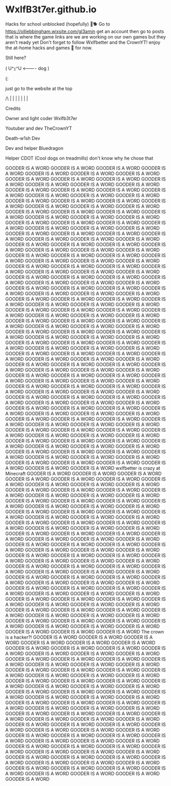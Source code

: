 # WxlfB3t7er.github.io
Hacks for school unblocked (hopefully) 🐺🐕
Go to https://olliebbingham.wixsite.com/gl3amin get an account then go to posts that is where the game links are we are working on our own games but they aren't ready yet
Don't forget to follow Wxlfbetter and the CrownYT!  enjoy the at-home hacks and games 👾 for now.

































Still here?







































( U^ｪ^U  <---- dog )

































(:
























just go to the website at the top





















/\ 
|
|
|
|
|
| 
|


































Credits 

Owner and light coder
Wxlfb3t7er


Youtuber and dev
TheCrownYT


Death-w1sh
Dev


Dev and helper
Bluedragon


Helper
CDOT     (Cool dogs on treadmills)              don't know why he chose that

























GOODER IS A WORD
GOODER IS A WORD
GOODER IS A WORD
GOODER IS A WORD
GOODER IS A WORD
GOODER IS A WORD
GOODER IS A WORD
GOODER IS A WORD
GOODER IS A WORD
GOODER IS A WORD
GOODER IS A WORD
GOODER IS A WORD
GOODER IS A WORD
GOODER IS A WORD
GOODER IS A WORD
GOODER IS A WORD
GOODER IS A WORD
GOODER IS A WORD
GOODER IS A WORD
GOODER IS A WORD
GOODER IS A WORD
GOODER IS A WORD
GOODER IS A WORD
GOODER IS A WORD
GOODER IS A WORD
GOODER IS A WORD
GOODER IS A WORD
GOODER IS A WORD
GOODER IS A WORD
GOODER IS A WORD
GOODER IS A WORD
GOODER IS A WORD
GOODER IS A WORD
GOODER IS A WORD
GOODER IS A WORD
GOODER IS A WORD
GOODER IS A WORD
GOODER IS A WORD
GOODER IS A WORD
GOODER IS A WORD
GOODER IS A WORD
GOODER IS A WORD
GOODER IS A WORD
GOODER IS A WORD
GOODER IS A WORD
GOODER IS A WORD
GOODER IS A WORD
GOODER IS A WORD
GOODER IS A WORD
GOODER IS A WORD
GOODER IS A WORD
GOODER IS A WORD
GOODER IS A WORD
GOODER IS A WORD
GOODER IS A WORD
GOODER IS A WORD
GOODER IS A WORD
GOODER IS A WORD
GOODER IS A WORD
GOODER IS A WORD
GOODER IS A WORD
GOODER IS A WORD
GOODER IS A WORD
GOODER IS A WORD
GOODER IS A WORD
GOODER IS A WORD
GOODER IS A WORD
GOODER IS A WORD
GOODER IS A WORD
GOODER IS A WORD
GOODER IS A WORD
GOODER IS A WORD
GOODER IS A WORD
GOODER IS A WORD
GOODER IS A WORD
GOODER IS A WORD
GOODER IS A WORD
GOODER IS A WORD
GOODER IS A WORD
GOODER IS A WORD
GOODER IS A WORD
GOODER IS A WORD
GOODER IS A WORD
GOODER IS A WORD
GOODER IS A WORD
GOODER IS A WORD
GOODER IS A WORD
GOODER IS A WORD
GOODER IS A WORD
GOODER IS A WORD
GOODER IS A WORD
GOODER IS A WORD
GOODER IS A WORD
GOODER IS A WORD
GOODER IS A WORD
GOODER IS A WORD
GOODER IS A WORD
GOODER IS A WORD
GOODER IS A WORD
GOODER IS A WORD
GOODER IS A WORD
GOODER IS A WORD
GOODER IS A WORD
GOODER IS A WORD
GOODER IS A WORD
GOODER IS A WORD
GOODER IS A WORD
GOODER IS A WORD
GOODER IS A WORD
GOODER IS A WORD
GOODER IS A WORD
GOODER IS A WORD
GOODER IS A WORD
GOODER IS A WORD
GOODER IS A WORD
GOODER IS A WORD
GOODER IS A WORD
GOODER IS A WORD
GOODER IS A WORD
GOODER IS A WORD
GOODER IS A WORD
GOODER IS A WORD
GOODER IS A WORD
GOODER IS A WORD
GOODER IS A WORD
GOODER IS A WORD
GOODER IS A WORD
GOODER IS A WORD
GOODER IS A WORD
GOODER IS A WORD
GOODER IS A WORD
GOODER IS A WORD
GOODER IS A WORD
GOODER IS A WORD
GOODER IS A WORD
GOODER IS A WORD
GOODER IS A WORD
GOODER IS A WORD
GOODER IS A WORD
GOODER IS A WORD
GOODER IS A WORD
GOODER IS A WORD
GOODER IS A WORD
GOODER IS A WORD
GOODER IS A WORD
GOODER IS A WORD
GOODER IS A WORD
GOODER IS A WORD
GOODER IS A WORD
GOODER IS A WORD
GOODER IS A WORD
GOODER IS A WORD
GOODER IS A WORD
GOODER IS A WORD
GOODER IS A WORD
GOODER IS A WORD
GOODER IS A WORD
GOODER IS A WORD
GOODER IS A WORD
GOODER IS A WORD
GOODER IS A WORD
GOODER IS A WORD
GOODER IS A WORD
GOODER IS A WORD
GOODER IS A WORD
GOODER IS A WORD
GOODER IS A WORD
GOODER IS A WORD
GOODER IS A WORD
GOODER IS A WORD
GOODER IS A WORD
GOODER IS A WORD
GOODER IS A WORD
GOODER IS A WORD
GOODER IS A WORD
GOODER IS A WORD
GOODER IS A WORD
GOODER IS A WORD
GOODER IS A WORD
GOODER IS A WORD
GOODER IS A WORD
GOODER IS A WORD
GOODER IS A WORD
GOODER IS A WORD
GOODER IS A WORD
GOODER IS A WORD
GOODER IS A WORD
GOODER IS A WORD
GOODER IS A WORD
GOODER IS A WORD
GOODER IS A WORD
GOODER IS A WORD
GOODER IS A WORD
GOODER IS A WORD
GOODER IS A WORD
wxlfbetter is crazy at Minecraft
GOODER IS A WORD
GOODER IS A WORD
GOODER IS A WORD
GOODER IS A WORD
GOODER IS A WORD
GOODER IS A WORD
GOODER IS A WORD
GOODER IS A WORD
GOODER IS A WORD
GOODER IS A WORD
GOODER IS A WORD
GOODER IS A WORD
GOODER IS A WORD
GOODER IS A WORD
GOODER IS A WORD
GOODER IS A WORD
GOODER IS A WORD
GOODER IS A WORD
GOODER IS A WORD
GOODER IS A WORD
GOODER IS A WORD
GOODER IS A WORD
GOODER IS A WORD
GOODER IS A WORD
GOODER IS A WORD
GOODER IS A WORD
GOODER IS A WORD
GOODER IS A WORD
GOODER IS A WORD
GOODER IS A WORD
GOODER IS A WORD
GOODER IS A WORD
GOODER IS A WORD
GOODER IS A WORD
GOODER IS A WORD
GOODER IS A WORD
GOODER IS A WORD
GOODER IS A WORD
GOODER IS A WORD
GOODER IS A WORD
GOODER IS A WORD
GOODER IS A WORD
GOODER IS A WORD
GOODER IS A WORD
GOODER IS A WORD
GOODER IS A WORD
GOODER IS A WORD
GOODER IS A WORD
GOODER IS A WORD
GOODER IS A WORD
GOODER IS A WORD
GOODER IS A WORD
GOODER IS A WORD
GOODER IS A WORD
GOODER IS A WORD
GOODER IS A WORD
GOODER IS A WORD
GOODER IS A WORD
GOODER IS A WORD
GOODER IS A WORD
GOODER IS A WORD
GOODER IS A WORD
GOODER IS A WORD
GOODER IS A WORD
GOODER IS A WORD
GOODER IS A WORD
GOODER IS A WORD
GOODER IS A WORD
GOODER IS A WORD
GOODER IS A WORD
GOODER IS A WORD
GOODER IS A WORD
GOODER IS A WORD
GOODER IS A WORD
GOODER IS A WORD
GOODER IS A WORD
GOODER IS A WORD
GOODER IS A WORD
GOODER IS A WORD
GOODER IS A WORD
GOODER IS A WORD
GOODER IS A WORD
GOODER IS A WORD
GOODER IS A WORD
GOODER IS A WORD
GOODER IS A WORD
GOODER IS A WORD
GOODER IS A WORD
GOODER IS A WORD
GOODER IS A WORD
GOODER IS A WORD
GOODER IS A WORD
GOODER IS A WORD
GOODER IS A WORD
GOODER IS A WORD
GOODER IS A WORD
GOODER IS A WORD
GOODER IS A WORD
GOODER IS A WORD
GOODER IS A WORD
GOODER IS A WORD
GOODER IS A WORD
GOODER IS A WORD
GOODER IS A WORD
The crown is a hacker?!
GOODER IS A WORD
GOODER IS A WORD
GOODER IS A WORD
GOODER IS A WORD
GOODER IS A WORD
GOODER IS A WORD
GOODER IS A WORD
GOODER IS A WORD
GOODER IS A WORD
GOODER IS A WORD
GOODER IS A WORD
GOODER IS A WORD
GOODER IS A WORD
GOODER IS A WORD
GOODER IS A WORD
GOODER IS A WORD
GOODER IS A WORD
GOODER IS A WORD
GOODER IS A WORD
GOODER IS A WORD
GOODER IS A WORD
GOODER IS A WORD
GOODER IS A WORD
GOODER IS A WORD
GOODER IS A WORD
GOODER IS A WORD
GOODER IS A WORD
GOODER IS A WORD
GOODER IS A WORD
GOODER IS A WORD
GOODER IS A WORD
GOODER IS A WORD
GOODER IS A WORD
GOODER IS A WORD
GOODER IS A WORD
GOODER IS A WORD
GOODER IS A WORD
GOODER IS A WORD
GOODER IS A WORD
GOODER IS A WORD
GOODER IS A WORD
GOODER IS A WORD
GOODER IS A WORD
GOODER IS A WORD
GOODER IS A WORD
GOODER IS A WORD
GOODER IS A WORD
GOODER IS A WORD
GOODER IS A WORD
GOODER IS A WORD
GOODER IS A WORD
GOODER IS A WORD
GOODER IS A WORD
GOODER IS A WORD
GOODER IS A WORD
GOODER IS A WORD
GOODER IS A WORD
GOODER IS A WORD
GOODER IS A WORD
GOODER IS A WORD
GOODER IS A WORD
GOODER IS A WORD
GOODER IS A WORD
GOODER IS A WORD
GOODER IS A WORD
GOODER IS A WORD
GOODER IS A WORD
GOODER IS A WORD
GOODER IS A WORD
GOODER IS A WORD
GOODER IS A WORD
GOODER IS A WORD
GOODER IS A WORD
GOODER IS A WORD
GOODER IS A WORD
GOODER IS A WORD
GOODER IS A WORD
GOODER IS A WORD
GOODER IS A WORD
GOODER IS A WORD
GOODER IS A WORD
GOODER IS A WORD
GOODER IS A WORD
GOODER IS A WORD
GOODER IS A WORD
GOODER IS A WORD
GOODER IS A WORD
GOODER IS A WORD
GOODER IS A WORD
GOODER IS A WORD
GOODER IS A WORD
